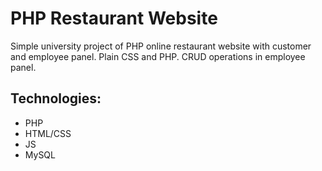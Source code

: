 # PHP Restaurant Website
Simple university project of PHP online restaurant website with customer and employee panel. Plain CSS and PHP. CRUD operations in employee panel.
## Technologies:
- PHP
- HTML/CSS
- JS
- MySQL
